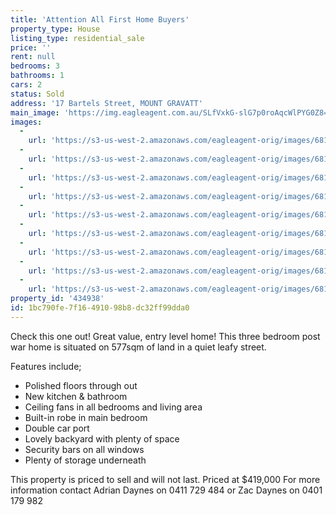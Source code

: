 ```yaml
---
title: 'Attention All First Home Buyers'
property_type: House
listing_type: residential_sale
price: ''
rent: null
bedrooms: 3
bathrooms: 1
cars: 2
status: Sold
address: '17 Bartels Street, MOUNT GRAVATT'
main_image: 'https://img.eagleagent.com.au/SLfVxkG-slG7p0roAqcWlPYG0Z8=/1280x854/smart/https://s3-us-west-2.amazonaws.com/eagleagent-orig/images/6819143/105313383-image-M.jpg'
images:
  -
    url: 'https://s3-us-west-2.amazonaws.com/eagleagent-orig/images/6819151/105313383-image-H.jpg'
  -
    url: 'https://s3-us-west-2.amazonaws.com/eagleagent-orig/images/6819150/105313383-image-G.jpg'
  -
    url: 'https://s3-us-west-2.amazonaws.com/eagleagent-orig/images/6819149/105313383-image-F.jpg'
  -
    url: 'https://s3-us-west-2.amazonaws.com/eagleagent-orig/images/6819148/105313383-image-E.jpg'
  -
    url: 'https://s3-us-west-2.amazonaws.com/eagleagent-orig/images/6819147/105313383-image-D.jpg'
  -
    url: 'https://s3-us-west-2.amazonaws.com/eagleagent-orig/images/6819146/105313383-image-C.jpg'
  -
    url: 'https://s3-us-west-2.amazonaws.com/eagleagent-orig/images/6819145/105313383-image-B.jpg'
  -
    url: 'https://s3-us-west-2.amazonaws.com/eagleagent-orig/images/6819144/105313383-image-A.jpg'
  -
    url: 'https://s3-us-west-2.amazonaws.com/eagleagent-orig/images/6819143/105313383-image-M.jpg'
property_id: '434938'
id: 1bc790fe-7f16-4910-98b8-dc32ff99dda0
---
```

Check this one out! Great value, entry level home!
This three bedroom post war home is situated on 577sqm of land in a quiet leafy street.

Features include;
*  Polished floors through out
*  New kitchen & bathroom
*  Ceiling fans in all bedrooms and living area
*  Built-in robe in main bedroom
*  Double car port
*  Lovely backyard with plenty of space
*  Security bars on all windows
*  Plenty of storage underneath

This property is priced to sell and will not last.
Priced at $419,000
For more information contact Adrian Daynes on 0411 729 484 or Zac Daynes on 0401 179 982